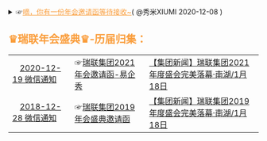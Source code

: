 <details>
    <summary>
     ☞<a href="https://mp.weixin.qq.com/s/Gg_LD7BIMLqoRfEpsRxV5g" style="color:#FA9D3B;">嘀，你有一份年会邀请函等待接收~</a>( @秀米XIUMI 2020-12-08 ) 
     <h2 style="color:#FA9D3B;">♛瑞联年会盛典♛-历届归集：</h2>
   <table> 
       <tr>               
	<td> <a href="#" title="叮咚！您有一份来自瑞联集团的『2021年会邀请函』请注意查收！"><img src="https://we.choong.net/tx/weixin.ico" height="15" width="15" />2020-12-19 微信通知</a></td>
          <td>☞<a href="https://g.eqxiu.com/s/NZBvfYTU?bt=yxy&eqrcode=1&share_level=1&from_user=202012075992726e" title="瑞联集团2021年会邀请函-易企秀">瑞联集团2021年会邀请函-易企秀</a> </td> 
           <td><a href="#" title="【集团新闻】瑞联集团2021年度盛会完美落幕·南湖">【集团新闻】瑞联集团2021年度盛会完美落幕·南湖/1月18日</a> &nbsp; </td>
      </tr> 
       <tr>               
	 <td> <a href="https://mp.weixin.qq.com/s/RYNU-cog_l5rbnH_Cmm-Dg" title="叮咚！您有一份来自瑞联集团的『2019年会邀请函』请注意查收！"><img src="https://we.choong.net/tx/weixin.ico" height="15" width="15" />2018-12-28 微信通知</a></td>
             <td>☞<a href="https://p.scene.eqh5.cn/s/7I7Zuo1S" title="瑞联集团2019年会盛典邀请函">瑞联集团2019年会盛典邀请函</a> </td> 
             <td><a href="https://mp.weixin.qq.com/s/n_mib2xqW3Hhetq0J3GIkA" title="【集团新闻】瑞联集团2019年度盛会完美落幕·南湖">【集团新闻】瑞联集团2019年度盛会完美落幕·南湖/1月18日</a> &nbsp; </td>
      </tr> 
    </table> 
	</summary>  		
	<details>
    <summary>
    <a href="https://github.com/RelianceHK/RelianceHK.github.io/blob/master/bak/%E7%91%9E%E8%81%94%E6%96%B0%E5%AA%92%E4%BD%93/">瑞联新媒体 | <img src="https://we.choong.net/tx/weixin.ico" height="15" width="15" />微信·视频号</a>
     </summary> 
      <a href="https://mp.weixin.qq.com/" title="微信公众平台"><img src="https://we.choong.net/tx/weixin.ico" height="15" width="15" /></a><a href="https://channels.weixin.qq.com/" title="微信公众平台 · 视频号助手">视频号助手</a>：<br/>
<code>
"c:/Program Files (x86)/Microsoft/Edge/Application/msedge.exe" --profile-directory=Default -inprivate "https://channels.weixin.qq.com/"</code><br/>	
 <li><a href="https://weixin.qq.com/cgi-bin/readtemplate?t=weixin_agreement&s=video" title="微信视频号运营规范">微信视频号运营规范</a></li>
 <li><a href="https://cn.bing.com/search?q=开通直播推流能力" title="微信视频号开通直播推流能力 - 国内版 Bing">微信视频号开通直播推流能力 - 国内版 Bing</a> | <a href="https://obsproject.com/" title="OBS (Open Broadcaster Software) 开源直播推流软件">OBS (Open Broadcaster Software) 开源直播推流软件</a></li>
<li>视频号直播推流功能开通通知：</li><br/>
<blockquote>你好，已为你开通视频号直播推流功能，欢迎使用摄像机等设备、OBS等软件进行专业化直播，详细教程请在电脑上登录视频号助手后台查看。请勿直播违法违规、色情低俗、录播录像、侵犯他人版权等内容，若违规，平台将收回推流功能。视频号助手直达地址： https://channels.weixin.qq.com/live </br>	
使用<a href="https://channels.weixin.qq.com/live/liveBuild" title="">视频号助手</a>提供的推流地址及密钥，通过OBS等第三方平台输出直播流。请参考 《<a href="https://docs.qq.com/slide/DWGFJeVVxcXBkTmR2" title="视频号直播推流教程（2020版）">视频号直播推流教程</a>》。
</blockquote>
</details>	
<h2>参考资料：</h2>
<li><img src="https://we.choong.net/tx/weixin.ico" height="15" width="15" /><a href="https://mp.weixin.qq.com/s/5FabX3vVfHInpxt-VrMxAA" title="沙湖宾馆年会邀请函">沙湖宾馆年会邀请函</a>(@宁夏沙湖宾馆 2020-11-20)</li>
<li><img src="https://we.choong.net/tx/weixin.ico" height="15" width="15" /><a href="https://mp.weixin.qq.com/s/Of0ENTu5hQyJty1DaktOeg" title="年会邀请函（红头文件通知版）">年会邀请函（红头文件通知版）</a>(@省三院睡眠科 2020-11-14)</li>
<li><img src="https://we.choong.net/tx/weixin.ico" height="15" width="15" /><a href="https://mp.weixin.qq.com/s/KP0fSfJivJn3P70XoFw1aA" title="添才翰格年会邀请函">添才翰格年会邀请函</a>(@添才翰格猎头集团 2020-01-08)</li>
<li><img src="https://we.choong.net/tx/weixin.ico" height="15" width="15" /><a href="https://mp.weixin.qq.com/s/sApyULBhjxsNb615W6XGXA" title="年会邀请函 | 相约0118，CQL“春晚”嗨起来！">年会邀请函 | 相约0118，CQL“春晚”嗨起来！</a>(期待精彩的 @卡特彼勒CQL之家 2019-12-26)</li>
<li><img src="https://we.choong.net/tx/weixin.ico" height="15" width="15" /><a href="https://mp.weixin.qq.com/s/nUz7I_LDz9kZVEPvfa4YTA" title="【年会邀请函】2017盖世汽车“正青春 再出发”年终盛宴">【年会邀请函】2017盖世汽车“正青春 再出发”年终盛宴</a>(@盖世汽车社区 2017-01-11)</li>	
<h2><a href="http://www.fhdq.net/" title="特殊符号图案大全">特殊符号图案大全</a></h2>
<li>如：♛☆◎♞♬ ♀℡囍『』</li><br/>	
常用符号大全：
<blockquote>
❤❥웃유♋☮✌☏☢☠✔☑♚▲♪✈✞÷↑↓◆◇⊙■□△▽¿─│♥❣♂♀☿Ⓐ✍✉☣☤✘☒♛▼♫⌘☪≈←→◈◎☉★☆⊿※¡━┃♡ღツ☼☁❅♒✎©®™Σ✪✯☭➳卐√↖↗●◐Θ◤◥︻〖〗┄┆℃℉°✿ϟ☃☂✄¢€£∞✫★½✡×↙↘○◑⊕◣◢︼【】┅┇☽☾✚〓▂▃▄▅▆▇█▉▊▋▌▍▎▏↔↕☽☾の•▸◂▴▾┈┊①②③④⑤⑥⑦⑧⑨⑩ⅠⅡⅢⅣⅤⅥⅦⅧⅨⅩ㍿▓♨♛❖♓☪✙┉┋☹☺☻تヅツッシÜϡﭢ™℠℗©®♥❤❥❣❦❧♡۵웃유ღ♋♂♀☿☼☀☁☂☄☾☽❄☃☈⊙☉℃℉❅✺ϟ☇♤♧♡♢♠♣♥♦☜☞☝✍☚☛☟✌✽✾✿❁❃❋❀⚘☑✓✔√☐☒✗✘ㄨ✕✖✖⋆✢✣✤✥❋✦✧✩✰✪✫✬✭✮✯❂✡★✱✲✳✴✵✶✷✸✹✺✻✼❄❅❆❇❈❉❊†☨✞✝☥☦☓☩☯☧☬☸✡♁✙♆。，、＇：∶；?‘’“”〝〞ˆˇ﹕︰﹔﹖﹑•¨….¸;！´？！～—ˉ｜‖＂〃｀@﹫¡¿﹏﹋﹌︴々﹟#﹩$﹠&﹪%*﹡﹢﹦﹤‐￣¯―﹨ˆ˜﹍﹎+=<＿_-\ˇ~﹉﹊（）〈〉‹›﹛﹜『』〖〗［］《》〔〕{}「」【】︵︷︿︹︽_﹁﹃︻︶︸﹀︺︾ˉ﹂﹄︼☩☨☦✞✛✜✝✙✠✚†‡◉○◌◍◎●◐◑◒◓◔◕◖◗❂☢⊗⊙◘◙◍⅟½⅓⅕⅙⅛⅔⅖⅚⅜¾⅗⅝⅞⅘≂≃≄≅≆≇≈≉≊≋≌≍≎≏≐≑≒≓≔≕≖≗≘≙≚≛≜≝≞≟≠≡≢≣≤≥≦≧≨≩⊰⊱⋛⋚∫∬∭∮∯∰∱∲∳%℅‰‱㊣㊎㊍㊌㊋㊏㊐㊊㊚㊛㊤㊥㊦㊧㊨㊒㊞㊑㊒㊓㊔㊕㊖㊗㊘㊜㊝㊟㊠㊡㊢㊩㊪㊫㊬㊭㊮㊯㊰㊙㉿囍♔♕♖♗♘♙♚♛♜♝♞♟ℂℍℕℙℚℝℤℬℰℯℱℊℋℎℐℒℓℳℴ℘ℛℭ℮ℌℑℜℨ♪♫♩♬♭♮♯°øⒶ☮✌☪✡☭✯卐✐✎✏✑✒✍✉✁✂✃✄✆✉☎☏➟➡➢➣➤➥➦➧➨➚➘➙➛➜➝➞➸♐➲➳⏎➴➵➶➷➸➹➺➻➼➽←↑→↓↔↕↖↗↘↙↚↛↜↝↞↟↠↡↢↣↤↥↦↧↨➫➬➩➪➭➮➯➱↩↪↫↬↭↮↯↰↱↲↳↴↵↶↷↸↹↺↻↼↽↾↿⇀⇁⇂⇃⇄⇅⇆⇇⇈⇉⇊⇋⇌⇍⇎⇏⇐⇑⇒⇓⇔⇕⇖⇗⇘⇙⇚⇛⇜⇝⇞⇟⇠⇡⇢⇣⇤⇥⇦⇧⇨⇩⇪➀➁➂➃➄➅➆➇➈➉➊➋➌➍➎➏➐➑➒➓㊀㊁㊂㊃㊄㊅㊆㊇㊈㊉ⒶⒷⒸⒹⒺⒻⒼⒽⒾⒿⓀⓁⓂⓃⓄⓅⓆⓇⓈⓉⓊⓋⓌⓍⓎⓏⓐⓑⓒⓓⓔⓕⓖⓗⓘⓙⓚⓛⓜⓝⓞⓟⓠⓡⓢⓣⓤⓥⓦⓧⓨⓩ⒜⒝⒞⒟⒠⒡⒢⒣⒤⒥⒦⒧⒨⒩⒪⒫⒬⒭⒮⒯⒰⒱⒲⒳⒴⒵ⅠⅡⅢⅣⅤⅥⅦⅧⅨⅩⅪⅫⅬⅭⅮⅯⅰⅱⅲⅳⅴⅵⅶⅷⅸⅹⅺⅻⅼⅽⅾⅿ┌┍┎┏┐┑┒┓└┕┖┗┘┙┚┛├┝┞┟┠┡┢┣┤┥┦┧┨┩┪┫┬┭┮┯┰┱┲┳┴┵┶┷┸┹┺┻┼┽┾┿╀╁╂╃╄╅╆╇╈╉╊╋╌╍╎╏═║╒╓╔╕╖╗╘╙╚╛╜╝╞╟╠╡╢╣╤╥╦╧╨╩╪╫╬◤◥◄►▶◀◣◢▲▼◥▸◂▴▾△▽▷◁⊿▻◅▵▿▹◃❏❐❑❒▀▁▂▃▄▅▆▇▉▊▋█▌▍▎▏▐░▒▓▔▕■□▢▣▤▥▦▧▨▩▪▫▬▭▮▯㋀㋁㋂㋃㋄㋅㋆㋇㋈㋉㋊㋋㏠㏡㏢㏣㏤㏥㏦㏧㏨㏩㏪㏫㏬㏭㏮㏯㏰㏱㏲㏳㏴㏵㏶㏷㏸㏹㏺㏻㏼㏽㏾㍙㍚㍛㍜㍝㍞㍟㍠㍡㍢㍣㍤㍥㍦㍧㍨㍩㍪㍫㍬㍭㍮㍯㍰㍘☰☲☱☴☵☶☳☷☯ <br/>
	<a href="http://www.fhdq.net/" title="特殊符号图案大全">更多...</a></blockquote>
<br/>	
</details>
